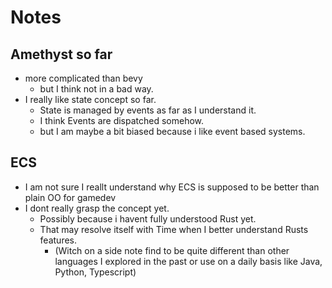 # Notes

## Amethyst so far
- more complicated than bevy
    - but I think not in a bad way.
- I really like state concept so far.
    - State is managed by events as far as I understand it.
    - I think Events are dispatched somehow.
    - but I am maybe a bit biased because i like event based systems.

## ECS
- I am not sure I reallt understand why ECS is supposed to be better than plain OO for gamedev
- I dont really grasp the concept yet.
    - Possibly because i havent fully understood Rust yet.
    - That may resolve itself with Time when I better understand Rusts features.
        - (Witch on a side note find to be quite different than other languages I explored in the past or use on a daily basis like
         Java, Python, Typescript)
